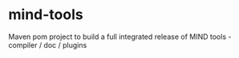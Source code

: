 # mind-tools
Maven pom project to build a full integrated release of MIND tools - compiler / doc / plugins
